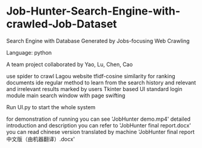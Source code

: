 # Job-Hunter-Search-Engine-with-crawled-Job-Dataset
Search Engine with Database Generated by Jobs-focusing Web Crawling

Language: python

A team project collaborated by Yao, Lu, Chen, Cao

use spider to crawl Lagou website
tfidf-cosine similarity for ranking documents
ide regular method to learn from the search history and relevant and irrelevant results marked by users
Tkinter based UI
standard login module
main search window with page swifting

Run UI.py to start the whole system

for demonstration of running you can see 'JobHunter demo.mp4'
detailed introduction and description you can refer to 'JobHunter final report.docx'
you can read chinese version translated by machine 'JobHunter final report 中文版（由机器翻译）.docx'